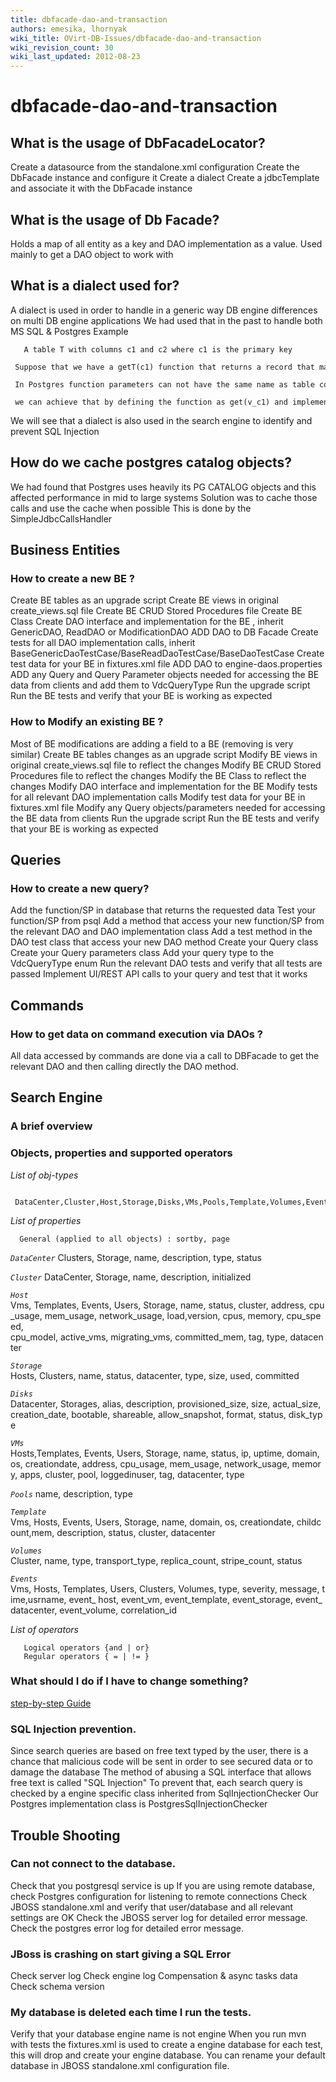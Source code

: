 ```yaml
---
title: dbfacade-dao-and-transaction
authors: emesika, lhornyak
wiki_title: OVirt-DB-Issues/dbfacade-dao-and-transaction
wiki_revision_count: 30
wiki_last_updated: 2012-08-23
---
```


# dbfacade-dao-and-transaction

## What is the usage of DbFacadeLocator?

Create a datasource from the standalone.xml configuration
Create the DbFacade instance and configure it
Create a dialect
Create a jdbcTemplate and associate it with the DbFacade instance

## What is the usage of Db Facade?

Holds a map of all entity as a key and DAO implementation as a value.
Used mainly to get a DAO object to work with

## What is a dialect used for?

A dialect is used in order to handle in a generic way DB engine differences on multi DB engine applications
We had used that in the past to handle both MS SQL & Postgres
Example

       A table T with columns c1 and c2 where c1 is the primary key
       Suppose that we have a getT(c1) function that returns a record that matches the key
       In Postgres function parameters can not have the same name as table columns so we will have to choose another name for c1 parameter.
       we can achieve that by defining the function as get(v_c1) and implementing getParamNamePrefix in the PostgresDbEngineDialect to add the "v_" prefix.

We will see that a dialect is also used in the search engine to identify and prevent SQL Injection

## How do we cache postgres catalog objects?

We had found that Postgres uses heavily its PG CATALOG objects and this affected performance in mid to large systems
Solution was to cache those calls and use the cache when possible
This is done by the SimpleJdbcCallsHandler

## Business Entities

### How to create a new BE ?

Create BE tables as an upgrade script
Create BE views in original create_views.sql file
Create BE CRUD Stored Procedures file
Create BE Class
Create DAO interface and implementation for the BE , inherit GenericDAO, ReadDAO or ModificationDAO
ADD DAO to DB Facade
Create tests for all DAO implementation calls, inherit BaseGenericDaoTestCase/BaseReadDaoTestCase/BaseDaoTestCase
Create test data for your BE in fixtures.xml file
ADD DAO to engine-daos.properties
ADD any Query and Query Parameter objects needed for accessing the BE data from clients and add them to VdcQueryType
Run the upgrade script
Run the BE tests and verify that your BE is working as expected

### How to Modify an existing BE ?

Most of BE modifications are adding a field to a BE (removing is very similar)
Create BE tables changes as an upgrade script
Modify BE views in original create_views.sql file to reflect the changes
Modify BE CRUD Stored Procedures file to reflect the changes
Modify the BE Class to reflect the changes
Modify DAO interface and implementation for the BE
Modify tests for all relevant DAO implementation calls
Modify test data for your BE in fixtures.xml file
Modify any Query objects/parameters needed for accessing the BE data from clients
Run the upgrade script
Run the BE tests and verify that your BE is working as expected

## Queries

### How to create a new query?

Add the function/SP in database that returns the requested data
Test your function/SP from psql
Add a method that access your new function/SP from the relevant DAO and DAO implementation class
Add a test method in the DAO test class that access your new DAO method
Create your Query class
Create your Query parameters class
Add your query type to the VdcQueryType enum
Run the relevant DAO tests and verify that all tests are passed
Implement UI/REST API calls to your query and test that it works

## Commands

### How to get data on command execution via DAOs ?

All data accessed by commands are done via a call to DBFacade to get the relevant DAO and then calling directly the DAO method.

## Search Engine

### A brief overview

### Objects, properties and supported operators

*List of obj-types*

       DataCenter,Cluster,Host,Storage,Disks,VMs,Pools,Template,Volumes,Events

*List of properties*

      General (applied to all objects) : sortby, page

*`DataCenter`*
      Clusters, Storage, name, description, type, status

*`Cluster`*
      DataCenter, Storage, name, description, initialized

*`Host`*
      Vms, Templates, Events, Users, Storage, name, status, cluster, address, cpu_usage, mem_usage, network_usage, load,version, cpus, memory, cpu_speed,
      cpu_model, active_vms, migrating_vms, committed_mem, tag, type, datacenter

*`Storage`*
      Hosts, Clusters, name, status, datacenter, type, size, used, committed

*`Disks`*
      Datacenter, Storages, alias, description, provisioned_size, size, actual_size, 
      creation_date, bootable, shareable, allow_snapshot, format, status, disk_type

*`VMs`*
      Hosts,Templates, Events, Users, Storage, name, status, ip, uptime, domain,
      os, creationdate, address, cpu_usage, mem_usage, network_usage, memory, apps, cluster, pool, loggedinuser, tag, datacenter, type

*`Pools`*
      name, description, type

*`Template`*
      Vms, Hosts, Events, Users, Storage, name, domain, os, creationdate, childcount,mem, description, status, cluster, datacenter 

*`Volumes`*
      Cluster, name, type, transport_type, replica_count, stripe_count, status

*`Events`*
      Vms, Hosts, Templates, Users, Clusters, Volumes, type, severity, message, time,usrname, event_ host, event_vm, event_template, event_storage, event_datacenter, event_volume, correlation_id

*List of operators*

       Logical operators {and | or}
       Regular operators { = | != }

### What should I do if I have to change something?

[step-by-step Guide](http://wiki.ovirt.org/wiki/Development/Introducing_Entity_Search)

### SQL Injection prevention.

Since search queries are based on free text typed by the user, there is a chance that malicious code will be sent in order to see secured data or to damage the database
The method of abusing a SQL interface that allows free text is called "SQL Injection"
To prevent that, each search query is checked by a engine specific class inherited from SqlInjectionChecker
Our Postgres implementation class is PostgresSqlInjectionChecker

## Trouble Shooting

### Can not connect to the database.

Check that you postgresql service is up
If you are using remote database, check Postgres configuration for listening to remote connections
Check JBOSS standalone.xml and verify that user/database
 and all relevant settings are OK
Check the JBOSS server log for detailed error message. Check the postgres error log for detailed error message.

### JBoss is crashing on start giving a SQL Error

Check server log Check engine log Compensation & async tasks data Check schema version

### My database is deleted each time I run the tests.

Verify that your database engine name is not engine
When you run mvn with tests the fixtures.xml is used to create a engine database for each test, this will drop and create your engine database.
You can rename your default database in JBOSS standalone.xml configuration file.
